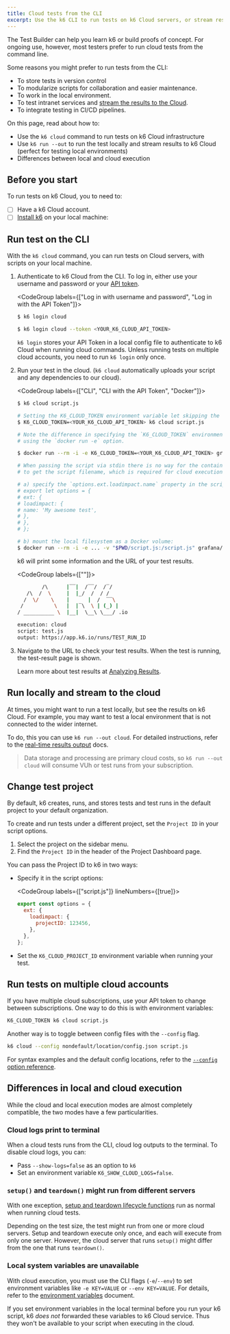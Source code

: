 ```yaml
---
title: Cloud tests from the CLI
excerpt: Use the k6 CLI to run tests on k6 Cloud servers, or stream results for visualization and storage.
---
```


The Test Builder can help you learn k6 or build proofs of concept.
For ongoing use, however, most testers prefer to run cloud tests from the command line.

Some reasons you might prefer to run tests from the CLI:
- To store tests in version control
- To modularize scripts for collaboration and easier maintenance.
- To work in the local environment.
- To test intranet services and [stream the results to the Cloud](/results-output/real-time/cloud/).
- To integrate testing in CI/CD pipelines.

On this page, read about how to:
- Use the `k6 cloud` command to run tests on k6 Cloud infrastructure
- Use `k6 run --out` to run the test locally and stream results to k6 Cloud (perfect for testing local environments)
- Differences between local and cloud execution

## Before you start

To run tests on k6 Cloud, you to need to:
- [ ] Have a k6 Cloud account.
- [ ] [Install k6](/get-started/installation) on your local machine:

## Run test on the CLI

With the `k6 cloud` command, you can run tests on Cloud servers, with scripts on your local machine.

1. Authenticate to k6 Cloud from the CLI. To log in, either use your username and password or your [API token](https://app.k6.io/account/api-token).

   <CodeGroup labels={["Log in with username and password", "Log in with the API Token"]}>

   ```bash
   $ k6 login cloud
   ```

   ```bash
   $ k6 login cloud --token <YOUR_K6_CLOUD_API_TOKEN>
   ```

   </CodeGroup>

   `k6 login` stores your API Token in a local config file to authenticate to k6 Cloud when running cloud commands.
   Unless running tests on multiple cloud accounts, you need to run `k6 login` only once.

1. Run your test in the cloud. (`k6 cloud` automatically uploads your script and any dependencies to our cloud).

   <CodeGroup labels={["CLI", "CLI with the API Token", "Docker"]}>

   ```bash
   $ k6 cloud script.js
   ```

   ```bash
   # Setting the K6_CLOUD_TOKEN environment variable let skipping the step that runs the k6 login command
   $ K6_CLOUD_TOKEN=<YOUR_K6_CLOUD_API_TOKEN> k6 cloud script.js
   ```

   ```bash
   # Note the difference in specifying the `K6_CLOUD_TOKEN` environment variable
   # using the `docker run -e` option.

   $ docker run --rm -i -e K6_CLOUD_TOKEN=<YOUR_K6_CLOUD_API_TOKEN> grafana/k6 cloud - <script.js

   # When passing the script via stdin there is no way for the containerized k6 process
   # to get the script filename, which is required for cloud execution. To solve this issue:

   # a) specify the `options.ext.loadimpact.name` property in the script:
   # export let options = {
   # ext: {
   # loadimpact: {
   # name: 'My awesome test',
   # },
   # },
   # };

   # b) mount the local filesystem as a Docker volume:
   $ docker run --rm -i -e ... -v "$PWD/script.js:/script.js" grafana/k6 cloud /script.js
   ```

   </CodeGroup>

   k6 will print some information and the URL of your test results.

    <CodeGroup labels={[""]}>

    ```bash
            /\      |‾‾|  /‾‾/  /‾/
       /\  /  \     |  |_/  /  / /
      /  \/    \    |      |  /  ‾‾\
     /          \   |  |‾\  \ | (_) |
    / __________ \  |__|  \__\ \___/ .io

    execution: cloud
    script: test.js
    output: https://app.k6.io/runs/TEST_RUN_ID
    ```

    </CodeGroup>

1. Navigate to the URL to check your test results. When the test is running, the test-result page is shown.

    Learn more about test results at [Analyzing Results](/cloud/analyzing-results/overview).


## Run locally and stream to the cloud

At times, you might want to run a test locally, but see the results on k6 Cloud.
For example, you may want to test a local environment that is not connected to the wider internet.

To do, this you can use `k6 run --out cloud`.
For detailed instructions, refer to the [real-time results output](/results-output/real-time/cloud/) docs.

<Blockquote mod="attention"
title="k6 charges your subscription for cloud streaming"
>

Data storage and processing are primary cloud costs,
so `k6 run --out cloud` will consume VUh or test runs from your subscription.

</Blockquote>

## Change test project

By default, k6 creates, runs, and stores tests and test runs in the default project to your default organization.

To create and run tests under a different project, set the `Project ID` in your script options.

1. Select the project on the sidebar menu.
1. Find the `Project ID` in the header of the Project Dashboard page.

You can pass the Project ID to k6 in two ways:

- Specify it in the script options:

   <CodeGroup labels={["script.js"]} lineNumbers={[true]}>

   ```javascript
   export const options = {
     ext: {
       loadimpact: {
         projectID: 123456,
       },
     },
   };
   ```

   </CodeGroup>

- Set the `K6_CLOUD_PROJECT_ID` environment variable when running your test.


## Run tests on multiple cloud accounts

If you have multiple cloud subscriptions, use your API token to change between subscriptions.
One way to do this is with environment variables:

```bash
K6_CLOUD_TOKEN k6 cloud script.js
```

Another way is to toggle between config files with the `--config` flag.

```bash
k6 cloud --config nondefault/location/config.json script.js
```

For syntax examples and the default config locations, refer to the [`--config` option reference](/using-k6/k6-options/reference#config).



## Differences in local and cloud execution

While the cloud and local execution modes are almost completely compatible, the two modes have a few particularities.

### Cloud logs print to terminal

When a cloud tests runs from the CLI, cloud log outputs to the terminal.
To disable cloud logs, you can:
- Pass `--show-logs=false` as an option to `k6`
- Set an environment variable `K6_SHOW_CLOUD_LOGS=false`.

### `setup()` and `teardown()` might run from different servers

With one exception, [setup and teardown lifecycle functions](/using-k6/test-lifecycle) run as normal when running cloud tests.

Depending on the test size, the test might run from one or more cloud servers.
Setup and teardown execute only once, and each will execute from only one server.
However, the cloud server that runs `setup()` might differ from the one that runs `teardown()`.

### Local system variables are unavailable

With cloud execution, you must use the CLI flags (`-e`/`--env`) to set environment variables like `-e KEY=VALUE` or `--env KEY=VALUE`.
For details, refer to the [environment variables](/using-k6/environment-variables) document.

If you set environment variables in the local terminal before you run your k6 script, k6 _does not_ forwarded these variables to k6 Cloud service.
Thus they won't be available to your script when executing in the cloud.

